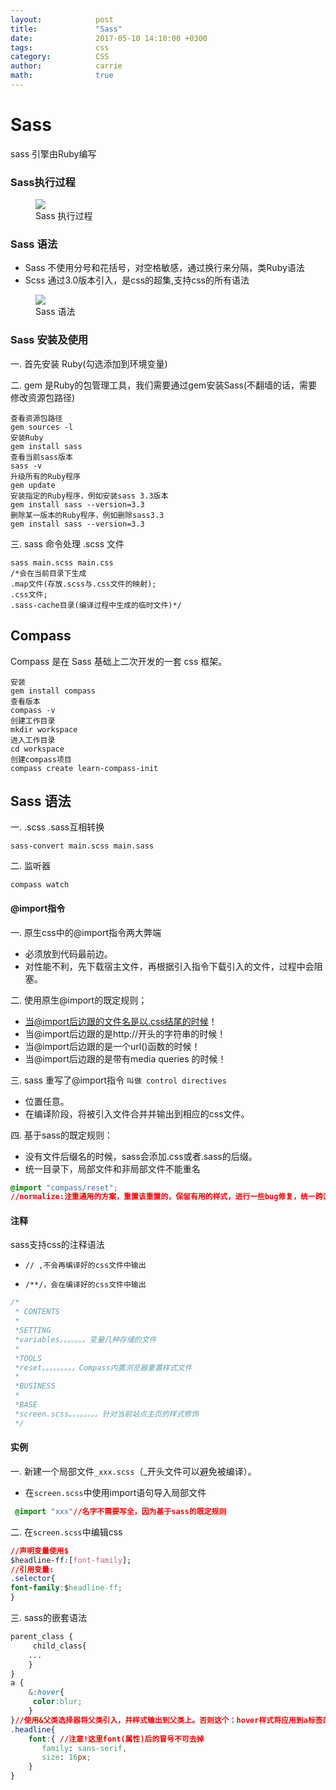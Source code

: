 ```yaml
---
layout:            post
title:             "Sass"
date:              2017-05-10 14:10:00 +0300
tags:              css
category:          CSS
author:            carrie
math:              true
---
```

# Sass
sass 引擎由Ruby编写
### Sass执行过程
<figure>
   <img src="{{ "/media/img/sass_process.jpg" | absolute_url }}" />
   <figcaption>Sass 执行过程</figcaption>
</figure>

### Sass 语法
* Sass 不使用分号和花括号，对空格敏感，通过换行来分隔，类Ruby语法
* Scss 通过3.0版本引入，是css的超集,支持css的所有语法

<figure>
   <img src="{{ "/media/img/sass_grammar.jpg" | absolute_url }}" />
   <figcaption>Sass 语法</figcaption>
</figure>

### Sass 安装及使用
一. 首先安装 Ruby(勾选添加到环境变量)

二. gem 是Ruby的包管理工具，我们需要通过gem安装Sass(不翻墙的话，需要修改资源包路径)

```
查看资源包路径
gem sources -l
安装Ruby
gem install sass
查看当前sass版本
sass -v
升级所有的Ruby程序
gem update
安装指定的Ruby程序，例如安装sass 3.3版本
gem install sass --version=3.3
删除某一版本的Ruby程序，例如删除sass3.3
gem install sass --version=3.3
```
三. sass 命令处理 .scss 文件

```
sass main.scss main.css
/*会在当前目录下生成
.map文件(存放.scss与.css文件的映射);
.css文件;
.sass-cache目录(编译过程中生成的临时文件)*/
```

## Compass

Compass 是在 Sass 基础上二次开发的一套 css 框架。

```
安装
gem install compass
查看版本
compass -v
创建工作目录
mkdir workspace
进入工作目录
cd workspace
创建compass项目
compass create learn-compass-init
```

## Sass 语法

一. .scss .sass互相转换

```
sass-convert main.scss main.sass
```
二. 监听器

```
compass watch
```

#### @import指令

一. 原生css中的@import指令两大弊端
* 必须放到代码最前边。
* 对性能不利，先下载宿主文件，再根据引入指令下载引入的文件，过程中会阻塞。

二. 使用原生@import的既定规则；
* 当@import后边跟的文件名是以.css结尾的时候！
* 当@import后边跟的是http://开头的字符串的时候！
* 当@import后边跟的是一个url()函数的时候！
* 当@import后边跟的是带有media queries 的时候！

三. sass 重写了@import指令 `叫做 control directives`
* 位置任意。
* 在编译阶段，将被引入文件合并并输出到相应的css文件。

四. 基于sass的既定规则：
* 没有文件后缀名的时候，sass会添加.css或者.sass的后缀。
* 统一目录下，局部文件和非局部文件不能重名

```css
@import "compass/reset";
//normalize:注重通用的方案，重置该重置的，保留有用的样式，进行一些bug修复，统一跨浏览器的默认样式差异，比如统一<p>标签的样式
```
#### 注释

sass支持css的注释语法
*  `// ,不会再编译好的css文件中输出`

*  `/**/，会在编译好的css文件中输出`

```css
/*
 * CONTENTS
 *
 *SETTING
 *variables。。。。。。。变量几种存储的文件
 *
 *TOOLS
 *reset。。。。。。。。。Compass内置浏览器重置样式文件
 *
 *BUSINESS
 *
 *BASE
 *screen.scss。。。。。。。。针对当前站点主页的样式修饰
 */
```
 
#### 实例

一. 新建一个局部文件`_xxx.scss`（_开头文件可以避免被编译）。
*  在`screen.scss`中使用import语句导入局部文件

```css
 @import "xxx"//名字不需要写全，因为基于sass的既定规则
```
二.  在`screen.scss`中编辑css

```css
//声明变量使用$
$headline-ff:[font-family];
//引用变量:
.selector{
font-family:$headline-ff;
}
```
三. sass的嵌套语法

```css
parent_class {
     child_class{
    ...
    }
}
a {
    &:hover{
     color:blur;
    }
}//使用&父类选择器将父类引入，并样式输出到父类上。否则这个：hover样式将应用到a标签的所有内容上
.headline{
    font:{ //注意!这里font(属性)后的冒号不可去掉
       family: sans-serif,
       size: 16px;
    }
}
```
